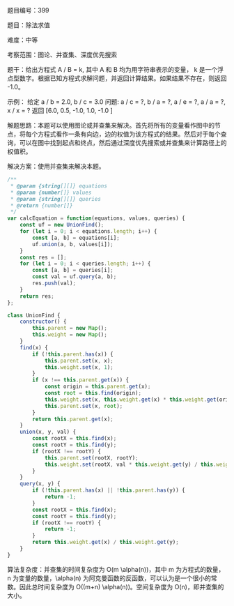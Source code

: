 题目编号：399

题目：除法求值

难度：中等

考察范围：图论、并查集、深度优先搜索

题干：给出方程式 A / B = k, 其中 A 和 B 均为用字符串表示的变量， k 是一个浮点型数字。根据已知方程式求解问题，并返回计算结果。如果结果不存在，则返回 -1.0。

示例：
给定 a / b = 2.0, b / c = 3.0
问题: a / c = ?, b / a = ?, a / e = ?, a / a = ?, x / x = ?
返回 [6.0, 0.5, -1.0, 1.0, -1.0 ]

解题思路：本题可以使用图论或并查集来解决。首先将所有的变量看作图中的节点，将每个方程式看作一条有向边，边的权值为该方程式的结果。然后对于每个查询，可以在图中找到起点和终点，然后通过深度优先搜索或并查集来计算路径上的权值积。

解决方案：使用并查集来解决本题。

```javascript
/**
 * @param {string[][]} equations
 * @param {number[]} values
 * @param {string[][]} queries
 * @return {number[]}
 */
var calcEquation = function(equations, values, queries) {
    const uf = new UnionFind();
    for (let i = 0; i < equations.length; i++) {
        const [a, b] = equations[i];
        uf.union(a, b, values[i]);
    }
    const res = [];
    for (let i = 0; i < queries.length; i++) {
        const [a, b] = queries[i];
        const val = uf.query(a, b);
        res.push(val);
    }
    return res;
};

class UnionFind {
    constructor() {
        this.parent = new Map();
        this.weight = new Map();
    }
    find(x) {
        if (!this.parent.has(x)) {
            this.parent.set(x, x);
            this.weight.set(x, 1);
        }
        if (x !== this.parent.get(x)) {
            const origin = this.parent.get(x);
            const root = this.find(origin);
            this.weight.set(x, this.weight.get(x) * this.weight.get(origin));
            this.parent.set(x, root);
        }
        return this.parent.get(x);
    }
    union(x, y, val) {
        const rootX = this.find(x);
        const rootY = this.find(y);
        if (rootX !== rootY) {
            this.parent.set(rootX, rootY);
            this.weight.set(rootX, val * this.weight.get(y) / this.weight.get(x));
        }
    }
    query(x, y) {
        if (!this.parent.has(x) || !this.parent.has(y)) {
            return -1;
        }
        const rootX = this.find(x);
        const rootY = this.find(y);
        if (rootX !== rootY) {
            return -1;
        }
        return this.weight.get(x) / this.weight.get(y);
    }
}
```

算法复杂度：并查集的时间复杂度为 O(m \alpha(n))，其中 m 为方程式的数量，n 为变量的数量，\alpha(n) 为阿克曼函数的反函数，可以认为是一个很小的常数。因此总时间复杂度为 O((m+n) \alpha(n))。空间复杂度为 O(n)，即并查集的大小。